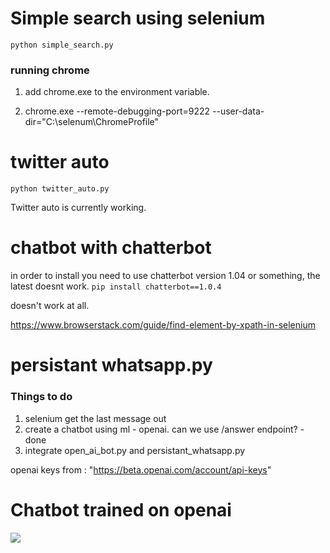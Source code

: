 # Simple search using selenium

`python simple_search.py`

### running chrome
1. add chrome.exe to the environment variable.

2. chrome.exe --remote-debugging-port=9222 --user-data-dir="C:\selenum\ChromeProfile"


# twitter auto

`python twitter_auto.py`

Twitter auto is currently working.

# chatbot with chatterbot

in order to install you need to use chatterbot version 1.04 or something, the latest doesnt work.
`pip install chatterbot==1.0.4`

doesn't work at all.


https://www.browserstack.com/guide/find-element-by-xpath-in-selenium

# persistant whatsapp.py

### Things to do
1. selenium get the last message out
2. create a chatbot using ml - openai. can we use /answer endpoint? - done
3. integrate open_ai_bot.py and persistant_whatsapp.py

openai keys from : "https://beta.openai.com/account/api-keys"

# Chatbot trained on openai

![](gpt3_chatbot.gif)


